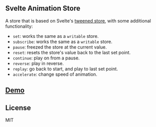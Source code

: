 Svelte Animation Store
---------------

A store that is based on Svelte's [tweened store](https://svelte.dev/docs#tweened), with some additional functionality:

- `set`: works the same as a `writable` store.
- `subscribe`: works the same as a `writable` store.
- `pause`: freezed the store at the current value.
- `reset`: resets the store's value back to the last set point.
- `continue`: play on from a pause.
- `reverse`: play in reverse.
- `replay`: go back to start, and play to last set point.
- `accelerate`: change speed of animation.

## [Demo](https://svelte.dev/repl/9751df15d22245f691a1cf3a30c3b7b4?version=3.35.0)

## License

MIT
